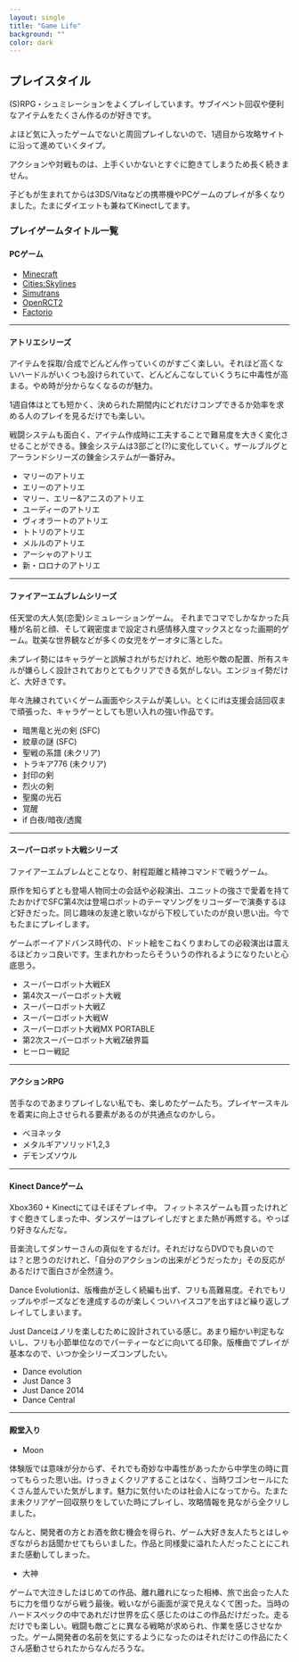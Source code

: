 ```yaml
---
layout: single
title: "Game Life"
background: ""
color: dark
---
```


## プレイスタイル

(S)RPG・シュミレーションをよくプレイしています。サブイベント回収や便利なアイテムをたくさん作るのが好きです。

よほど気に入ったゲームでないと周回プレイしないので、1週目から攻略サイトに沿って進めていくタイプ。

アクションや対戦ものは、上手くいかないとすぐに飽きてしまうため長く続きません。

子どもが生まれてからは3DS/Vitaなどの携帯機やPCゲームのプレイが多くなりました。たまにダイエットも兼ねてKinectしてます。

### プレイゲームタイトル一覧

#### PCゲーム

* [Minecraft](https://minecraft.net/ja-jp/)
* [Cities:Skylines](https://www.paradoxplaza.com/cities-skylines/CSCS00GSK-MASTER.html)
* [Simutrans](https://www.simutrans.com/en/)
* [OpenRCT2](https://openrct2.org/)
* [Factorio](https://www.factorio.com/)

---

#### アトリエシリーズ

アイテムを採取/合成でどんどん作っていくのがすごく楽しい。それほど高くないハードルがいくつも設けられていて、どんどんこなしていくうちに中毒性が高まる。やめ時が分からなくなるのが魅力。

1週自体はとても短かく、決められた期間内にどれだけコンプできるか効率を求める人のプレイを見るだけでも楽しい。

戦闘システムも面白く、アイテム作成時に工夫することで難易度を大きく変化させることができる。錬金システムは3部ごと(?)に変化していく。ザールブルグとアーランドシリーズの錬金システムが一番好み。

* マリーのアトリエ
* エリーのアトリエ
* マリー、エリー&アニスのアトリエ
* ユーディーのアトリエ
* ヴィオラートのアトリエ
* トトリのアトリエ
* メルルのアトリエ
* アーシャのアトリエ
* 新・ロロナのアトリエ

---

#### ファイアーエムブレムシリーズ

任天堂の大人気(恋愛)シミュレーションゲーム。 それまでコマでしかなかった兵種が名前と顔、そして親密度まで設定され感情移入度マックスとなった画期的ゲーム。耽美な世界観などが多くの女児をゲーオタに落とした。

未プレイ勢にはキャラゲーと誤解されがちだけれど、地形や敵の配置、所有スキルが嫌らしく設計されておりとてもクリアできる気がしない。エンジョイ勢だけど、大好きです。

年々洗練されていくゲーム画面やシステムが美しい。とくにifは支援会話回収まで頑張った、キャラゲーとしても思い入れの強い作品です。

* 暗黒竜と光の剣 (SFC)
* 紋章の謎 (SFC)
* 聖戦の系譜 (未クリア)
* トラキア776  (未クリア)
* 封印の剣
* 烈火の剣
* 聖魔の光石
* 覚醒
* if 白夜/暗夜/透魔

---

#### スーパーロボット大戦シリーズ

ファイアーエムブレムとことなり、射程距離と精神コマンドで戦うゲーム。

原作を知らずとも登場人物同士の会話や必殺演出、ユニットの強さで愛着を持てたおかげでSFC第4次は登場ロボットのテーマソングをリコーダーで演奏するほど好きだった。同じ趣味の友達と歌いながら下校していたのが良い思い出。今でもたまにプレイします。

ゲームボーイアドバンス時代の、ドット絵をこねくりまわしての必殺演出は震えるほどカッコ良いです。生まれかわったらそういうの作れるようになりたいと心底思う。

* スーパーロボット大戦EX
* 第4次スーパーロボット大戦
* スーパーロボット大戦Z
* スーパーロボット大戦W
* スーパーロボット大戦MX PORTABLE
* 第2次スーパーロボット大戦Z破界篇
* ヒーロー戦記

---

#### アクションRPG

苦手なのであまりプレイしない私でも、楽しめたゲームたち。プレイヤースキルを着実に向上させられる要素があるのが共通点なのかしら。

* ベヨネッタ
* メタルギアソリッド1,2,3
* デモンズソウル

---

#### Kinect Danceゲーム

Xbox360 + Kinectにてほそぼそプレイ中。 フィットネスゲームも買ったけれどすぐ飽きてしまった中、ダンスゲーはプレイしだすとまた熱が再燃する。やっぱり好きなんだな。

音楽流してダンサーさんの真似をするだけ。それだけならDVDでも良いのでは？と思うのだけれど、「自分のアクションの出来がどうだったか」その反応があるだけで面白さが全然違う。

Dance Evolutionは、版権曲が乏しく続編も出ず、フリも高難易度。それでもリップルやポーズなどを達成するのが楽しくついハイスコアを出すほど繰り返しプレイしてしまいます。

Just Danceはノリを楽しむために設計されている感じ。あまり細かい判定もないし、フリも小節単位なのでパーティーなどに向いてる印象。版権曲でプレイが基本なので、いつか全シリーズコンプしたい。

* Dance evolution
* Just Dance 3
* Just Dance 2014
* Dance Central

---

#### 殿堂入り
* Moon

体験版では意味が分からず、それでも奇妙な中毒性があったから中学生の時に買ってもらった思い出。けっきょくクリアすることはなく、当時ワゴンセールにたくさん並んでいた気がします。魅力に気付いたのは社会人になってから。たまたま未クリアゲー回収祭りをしていた時にプレイし、攻略情報を見ながら全クリしました。

なんと、開発者の方とお酒を飲む機会を得られ、ゲーム大好き友人たちとはしゃぎながらお話聞かせてもらいました。作品と同様愛に溢れた人だったことにこれまた感動してしまった。

* 大神

ゲームで大泣きしたはじめての作品、離れ離れになった相棒、旅で出会った人たちに力を借りながら戦う最後。戦いながら画面が涙で見えなくて困った。当時のハードスペックの中であれだけ世界を広く感じたのはこの作品だけだった。走るだけでも楽しい。戦闘も敵ごとに異なる戦略が求められ、作業を感じさせなかった。ゲーム開発者の名前を気にするようになったのはそれだけこの作品にたくさん感動させられたからなんだろうな。
